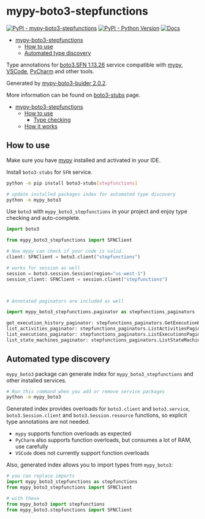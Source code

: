 # mypy-boto3-stepfunctions

[![PyPI - mypy-boto3-stepfunctions](https://img.shields.io/pypi/v/mypy-boto3-stepfunctions.svg?color=blue)](https://pypi.org/project/mypy-boto3-stepfunctions)
[![PyPI - Python Version](https://img.shields.io/pypi/pyversions/mypy-boto3-stepfunctions.svg?color=blue)](https://pypi.org/project/mypy-boto3-stepfunctions)
[![Docs](https://img.shields.io/readthedocs/mypy-boto3-builder.svg?color=blue)](https://mypy-boto3-builder.readthedocs.io/)

- [mypy-boto3-stepfunctions](#mypy-boto3-stepfunctions)
  - [How to use](#how-to-use)
  - [Automated type discovery](#automated-type-discovery)


Type annotations for
[boto3.SFN 1.13.26](https://boto3.amazonaws.com/v1/documentation/api/1.13.26/reference/services/stepfunctions.html#SFN) service
compatible with [mypy](https://github.com/python/mypy), [VSCode](https://code.visualstudio.com/),
[PyCharm](https://www.jetbrains.com/pycharm/) and other tools.

Generated by [mypy-boto3-buider 2.0.2](https://github.com/vemel/mypy_boto3_builder).

More information can be found on [boto3-stubs](https://pypi.org/project/boto3-stubs/) page.

- [mypy-boto3-stepfunctions](#mypy-boto3-stepfunctions)
  - [How to use](#how-to-use)
    - [Type checking](#type-checking)
  - [How it works](#how-it-works)

## How to use

Make sure you have [mypy](https://github.com/python/mypy) installed and activated in your IDE.

Install `boto3-stubs` for `SFN` service.

```bash
python -m pip install boto3-stubs[stepfunctions]

# update installed packages index for automated type discovery
python -m mypy_boto3
```

Use `boto3` with `mypy_boto3_stepfunctions` in your project and enjoy type checking and auto-complete.

```python
import boto3

from mypy_boto3_stepfunctions import SFNClient

# Now mypy can check if your code is valid.
client: SFNClient = boto3.client("stepfunctions")

# works for session as well
session = boto3.session.Session(region="us-west-1")
session_client: SFNClient = session.client("stepfunctions")



# Annotated paginators are included as well

import mypy_boto3_stepfunctions.paginator as stepfunctions_paginators

get_execution_history_paginator: stepfunctions_paginators.GetExecutionHistoryPaginator = client.get_paginator("get_execution_history")
list_activities_paginator: stepfunctions_paginators.ListActivitiesPaginator = client.get_paginator("list_activities")
list_executions_paginator: stepfunctions_paginators.ListExecutionsPaginator = client.get_paginator("list_executions")
list_state_machines_paginator: stepfunctions_paginators.ListStateMachinesPaginator = client.get_paginator("list_state_machines")
```

## Automated type discovery

`mypy_boto3` package can generate index for `mypy_boto3_stepfunctions` and other installed services.

```bash
# Run this command when you add or remove service packages
python -m mypy_boto3
```

Generated index provides overloads for `boto3.client` and `boto3.service`,
`boto3.Session.client` and `boto3.Session.resource` functions,
so explicit type annotations are not needed.

- `mypy` supports function overloads as expected
- `PyCharm` also supports function overloads, but consumes a lot of RAM, use carefully
- `VSCode` does not currently support function overloads

Also, generated index allows you to import types from `mypy_boto3`:

```python
# you can replace imports
import mypy_boto3_stepfunctions as stepfunctions
from mypy_boto3_stepfunctions import SFNClient

# with these
from mypy_boto3 import stepfunctions
from mypy_boto3.stepfunctions import SFNClient
```